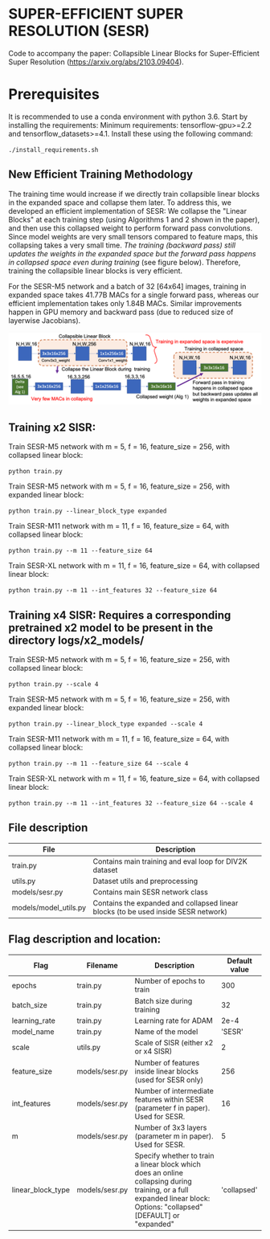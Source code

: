 # SUPER-EFFICIENT SUPER RESOLUTION (SESR)

Code to accompany the paper: Collapsible Linear Blocks for Super-Efficient Super Resolution (https://arxiv.org/abs/2103.09404).


# Prerequisites
It is recommended to use a conda environment with python 3.6. Start by installing the requirements:
Minimum requirements: tensorflow-gpu>=2.2 and tensorflow_datasets>=4.1. Install these using the following command:

`./install_requirements.sh`


## New Efficient Training Methodology
The training time would increase if we directly train collapsible linear blocks in the expanded space and collapse them later. To address this, we developed an efficient implementation of SESR: We collapse the "Linear Blocks" at each training step (using Algorithms 1 and 2 shown in the paper), and then use this collapsed weight to perform forward pass convolutions. Since model weights are very small tensors compared to feature maps, this collapsing takes a very small time. _The training (backward pass) still updates the weights in the expanded space but the forward pass happens in collapsed space even during training_ (see figure below). Therefore, training the collapsible linear blocks is very efficient.

For the SESR-M5 network and a batch of 32 [64x64] images, training in expanded space takes 41.77B MACs for a single forward pass, whereas our efficient implementation takes only 1.84B MACs. Similar improvements happen in GPU memory and backward pass (due to reduced size of layerwise Jacobians). 

![Expanded Training vs. Collapsed Training](/collapsed_training.png)

## Training x2 SISR:

Train SESR-M5 network with m = 5, f = 16, feature_size = 256, with collapsed linear block:

`python train.py`

Train SESR-M5 network with m = 5, f = 16, feature_size = 256, with expanded linear block:

`python train.py --linear_block_type expanded`

Train SESR-M11 network with m = 11, f = 16, feature_size = 64, with collapsed linear block:

`python train.py --m 11 --feature_size 64`

Train SESR-XL network with m = 11, f = 16, feature_size = 64, with collapsed linear block:

`python train.py --m 11 --int_features 32 --feature_size 64`


## Training x4 SISR: Requires a corresponding pretrained x2 model to be present in the directory logs/x2_models/

Train SESR-M5 network with m = 5, f = 16, feature_size = 256, with collapsed linear block:

`python train.py --scale 4`

Train SESR-M5 network with m = 5, f = 16, feature_size = 256, with expanded linear block:

`python train.py --linear_block_type expanded --scale 4`

Train SESR-M11 network with m = 11, f = 16, feature_size = 64, with collapsed linear block:

`python train.py --m 11 --feature_size 64 --scale 4`

Train SESR-XL network with m = 11, f = 16, feature_size = 64, with collapsed linear block:

`python train.py --m 11 --int_features 32 --feature_size 64 --scale 4`

## File description
| File | Description |
| ------ | ------ |
| train.py | Contains main training and eval loop for DIV2K dataset |
| utils.py | Dataset utils and preprocessing |
| models/sesr.py | Contains main SESR network class |
| models/model_utils.py| Contains the expanded and collapsed linear blocks (to be used inside SESR network) |

## Flag description and location:
| Flag | Filename | Description | Default value |
| ------ | ------ | ------ | ------ |
| epochs | train.py | Number of epochs to train | 300 |
| batch_size | train.py | Batch size during training | 32 |
| learning_rate | train.py | Learning rate for ADAM | 2e-4 |
| model_name | train.py | Name of the model | 'SESR' |
| scale | utils.py | Scale of SISR (either x2 or x4 SISR) | 2 |
| feature_size | models/sesr.py | Number of features inside linear blocks (used for SESR only) | 256 |
| int_features | models/sesr.py | Number of intermediate features within SESR (parameter f in paper). Used for SESR. | 16 |
| m | models/sesr.py | Number of 3x3 layers (parameter m in paper). Used for SESR. | 5 |
| linear_block_type | models/sesr.py | Specify whether to train a linear block which does an online collapsing during training, or a full expanded linear block: Options: "collapsed" [DEFAULT] or "expanded" | 'collapsed' |

